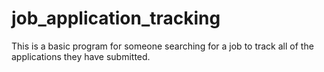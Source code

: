 # job_application_tracking
This is a basic program for someone searching for a job to track all of the applications they have submitted.

